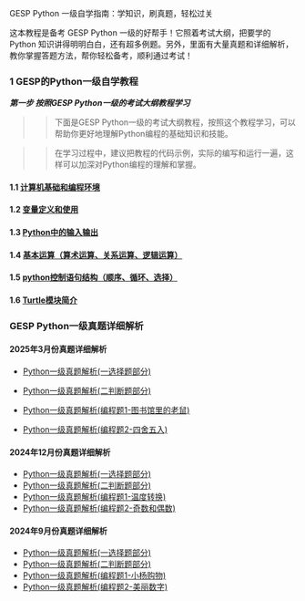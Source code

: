 GESP Python 一级自学指南：学知识，刷真题，轻松过关

这本教程是备考 GESP Python 一级的好帮手！它照着考试大纲，把要学的 Python 知识讲得明明白白，还有超多例题。另外，里面有大量真题和详细解析，教你掌握答题方法，帮你轻松备考，顺利通过考试！

### 1 GESP的Python一级自学教程

***第一步 按照GESP Python一级的考试大纲教程学习***
>> 下面是GESP Python一级的考试大纲教程，按照这个教程学习，可以帮助你更好地理解Python编程的基础知识和技能。

>> 在学习过程中，建议把教程的代码示例，实际的编写和运行一遍，这样可以加深对Python编程的理解和掌握。

#### 1.1 [计算机基础和编程环境](https://mp.weixin.qq.com/s/k1j5nc_q7dwnfiFMEqZopQ)

#### 1.2 [变量定义和使用](https://mp.weixin.qq.com/s/QExwPDI1b_hyUFBKtMi99A)

#### 1.3 [Python中的输入输出](https://mp.weixin.qq.com/s/U-wCPUmrqb1A3fHzuvTJUQ)

#### 1.4 [基本运算（算术运算、关系运算、逻辑运算）](https://mp.weixin.qq.com/s/rK_8Aja7r7ODSOXBU1_mWw)

#### 1.5 [python控制语句结构（顺序、循环、选择）](https://mp.weixin.qq.com/s/JHNfZfCiZtNa6OwV4Lp7HQ)

#### 1.6 [Turtle模块简介](https://mp.weixin.qq.com/s/J64BN-U4snAaKgYhC_loTw)

### GESP Python一级真题详细解析

#### 2025年3月份真题详细解析

* [Python一级真题解析(一选择题部分)](https://mp.weixin.qq.com/s/vzW8osARtQEX-E59Gkxytw)
  
* [Python一级真题解析(二判断题部分)](https://mp.weixin.qq.com/s/D4dwqNHoIge9TCyYQiOKag)
* [Python一级真题解析(编程题1-图书馆里的老鼠)](https://mp.weixin.qq.com/s/-rdmmSo8PFu18kBxmL2wYA)
* [Python一级真题解析(编程题2-四舍五入)](https://mp.weixin.qq.com/s/LoWNT4NUIaGsNmG-CJ9WWw)

#### 2024年12月份真题详细解析

* [Python一级真题解析(一选择题部分)](https://mp.weixin.qq.com/s/RRJE3hJiM-cCvFL_jaPL_w)
* [Python一级真题解析(二判断题部分)](https://mp.weixin.qq.com/s/m2dCA6IIeHPEpSmV77pv0Q)
* [Python一级真题解析(编程题1-温度转换)](https://mp.weixin.qq.com/s/g6F0THEI5xbl2xgen97Hfg)
* [Python一级真题解析(编程题2-奇数和偶数)](https://mp.weixin.qq.com/s/T5sbS5x1l60E3cvvkB59Gg)

#### 2024年9月份真题详细解析

* [Python一级真题解析(一选择题部分)](https://mp.weixin.qq.com/s/EWJhsQT_AFaZZzV2i_y0lw)
* [Python一级真题解析(二判断题部分)](https://mp.weixin.qq.com/s/XpAZVYlKLTHG7LdJGZ9vjA)
* [Python一级真题解析(编程题1-小杨购物)](https://mp.weixin.qq.com/s/MsokJv7s6mTZ4FBKDciwXQ)
* [Python一级真题解析(编程题2-美丽数字)](https://mp.weixin.qq.com/s/vxAupPEnre3c6edTOYgkmw)
